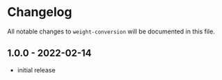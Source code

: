 # Changelog

All notable changes to `weight-conversion` will be documented in this file.

## 1.0.0 - 2022-02-14

- initial release
